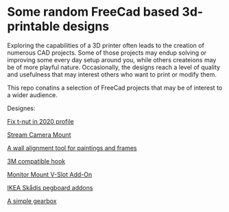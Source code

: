 # Some random FreeCad based 3d-printable designs

Exploring the capabilities of a 3D printer often leads to the creation of numerous CAD projects. Some of those projects may endup solving or improving some every day setup around you, while others createions may be of more playful nature. Occasionally, the designs reach a level of quality and usefulness that may interest others who want to print or modify them.

This repo conatins a selection of FreeCad projects that may be of interest to a wider audience.

Designes:

[Fix t-nut in 2020 profile](fix-t-nut-in-2020-profile/README.md)

[Stream Camera Mount](stream-camera-mount/README.md)

[A wall alignment tool for paintings and frames](wall-alignment-tool-for-paintings/README.md)

[3M compatible hook](3M-compatible-hook/README.md)

[Monitor Mount V-Slot Add-On](vslot-monitor-mount/README.md)

[IKEA Skådis pegboard addons](skådis/README.md)

[A simple gearbox](simple-gearbox/README.md)
